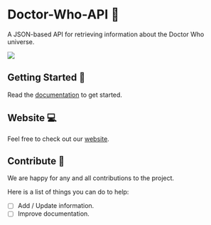 # Doctor-Who-API :large_blue_diamond:
A JSON-based API for retrieving information about the Doctor Who universe.

<img src="https://wallpapercave.com/wp/4CGjOpV.jpg">
<br>

## Getting Started :hatching_chick:
Read the [documentation](https://doctorwhoapi.cyclic.app/documentation) to get started.

## Website :computer:
Feel free to check out our [website](https://doctorwhoapi.cyclic.app).

## Contribute :gift:
We are happy for any and all contributions to the project.

Here is a list of things you can do to help:
- [ ] Add / Update information.
- [ ] Improve documentation.
